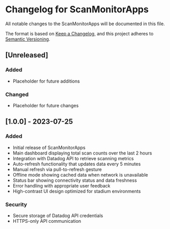# Changelog for ScanMonitorApps

All notable changes to the ScanMonitorApps will be documented in this file.

The format is based on [Keep a Changelog](https://keepachangelog.com/en/1.0.0/),
and this project adheres to [Semantic Versioning](https://semver.org/spec/v2.0.0.html).

## [Unreleased]

### Added
- Placeholder for future additions

### Changed
- Placeholder for future changes

## [1.0.0] - 2023-07-25

### Added
- Initial release of ScanMonitorApps
- Main dashboard displaying total scan counts over the last 2 hours
- Integration with Datadog API to retrieve scanning metrics
- Auto-refresh functionality that updates data every 5 minutes
- Manual refresh via pull-to-refresh gesture
- Offline mode showing cached data when network is unavailable
- Status bar showing connectivity status and data freshness
- Error handling with appropriate user feedback
- High-contrast UI design optimized for stadium environments

### Security
- Secure storage of Datadog API credentials
- HTTPS-only API communication